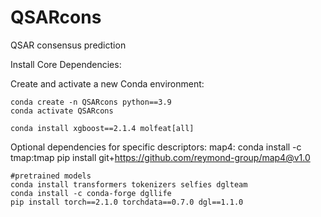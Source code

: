 # QSARcons
QSAR consensus prediction

Install Core Dependencies:

Create and activate a new Conda environment:

    conda create -n QSARcons python==3.9
    conda activate QSARcons

    conda install xgboost==2.1.4 molfeat[all]


Optional dependencies for specific descriptors:
    map4:
    conda install -c tmap:tmap
    pip install git+https://github.com/reymond-group/map4@v1.0

    #pretrained models
    conda install transformers tokenizers selfies dglteam 
    conda install -c conda-forge dgllife
    pip install torch==2.1.0 torchdata==0.7.0 dgl==1.1.0 
